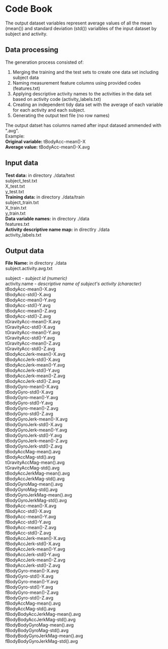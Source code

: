 Code Book
=========



The output dataset variables represent average values of all the mean (mean()) and standard deviation (std()) varialbles of the input dataset by subject and activity.

Data processing
---------------

The generation process consisted of:   
1. Merging the training and the test sets to create one data set including subject data  
2. Naming measurement feature columns using provided codes (features.txt)  
3. Applying descriptive activity names to the activities in the data set based on activity code (activity_labels.txt)  
4. Creating an independent tidy data set with the average of each variable for each activity and each subject.  
5. Generating the output text file (no row names)  

The output datset has columns named after input datased ammended with ".avg".  
Example:   
  <b>Original variable:</b>    tBodyAcc-mean()-X     
  <b>Average value:</b>        tBodyAcc-mean()-X.avg  

Input data
----------

<b>Test data:</b> in directory ./data/test  
  subject_test.txt  
  X_test.txt  
  y_test.txt  
<b>Training data:</b> in directory ./data/train  
  subject_train.txt  
  X_train.txt  
  y_train.txt  
<b>Data variable names:</b> in directory ./data  
  features.txt  
<b>Activity descriptive name map:</b> in directlry ./data  
  activity_labels.txt  

Output data
-----------
<b>File Name:</b> in directory ./data  
  subject.activity.avg.txt


subject <i>- subject id (numeric)</i>  
activity.name  <i>- descriptive name of subject's activity (character)</i>  
tBodyAcc-mean()-X.avg  
tBodyAcc-std()-X.avg  
tBodyAcc-mean()-Y.avg  
tBodyAcc-std()-Y.avg  
tBodyAcc-mean()-Z.avg  
tBodyAcc-std()-Z.avg  
tGravityAcc-mean()-X.avg  
tGravityAcc-std()-X.avg  
tGravityAcc-mean()-Y.avg  
tGravityAcc-std()-Y.avg  
tGravityAcc-mean()-Z.avg  
tGravityAcc-std()-Z.avg  
tBodyAccJerk-mean()-X.avg  
tBodyAccJerk-std()-X.avg  
tBodyAccJerk-mean()-Y.avg  
tBodyAccJerk-std()-Y.avg  
tBodyAccJerk-mean()-Z.avg  
tBodyAccJerk-std()-Z.avg  
tBodyGyro-mean()-X.avg  
tBodyGyro-std()-X.avg  
tBodyGyro-mean()-Y.avg  
tBodyGyro-std()-Y.avg  
tBodyGyro-mean()-Z.avg  
tBodyGyro-std()-Z.avg  
tBodyGyroJerk-mean()-X.avg  
tBodyGyroJerk-std()-X.avg  
tBodyGyroJerk-mean()-Y.avg  
tBodyGyroJerk-std()-Y.avg  
tBodyGyroJerk-mean()-Z.avg  
tBodyGyroJerk-std()-Z.avg  
tBodyAccMag-mean().avg  
tBodyAccMag-std().avg  
tGravityAccMag-mean().avg  
tGravityAccMag-std().avg  
tBodyAccJerkMag-mean().avg  
tBodyAccJerkMag-std().avg  
tBodyGyroMag-mean().avg  
tBodyGyroMag-std().avg  
tBodyGyroJerkMag-mean().avg  
tBodyGyroJerkMag-std().avg  
fBodyAcc-mean()-X.avg  
fBodyAcc-std()-X.avg  
fBodyAcc-mean()-Y.avg  
fBodyAcc-std()-Y.avg  
fBodyAcc-mean()-Z.avg  
fBodyAcc-std()-Z.avg  
fBodyAccJerk-mean()-X.avg  
fBodyAccJerk-std()-X.avg  
fBodyAccJerk-mean()-Y.avg  
fBodyAccJerk-std()-Y.avg  
fBodyAccJerk-mean()-Z.avg  
fBodyAccJerk-std()-Z.avg  
fBodyGyro-mean()-X.avg  
fBodyGyro-std()-X.avg  
fBodyGyro-mean()-Y.avg  
fBodyGyro-std()-Y.avg  
fBodyGyro-mean()-Z.avg  
fBodyGyro-std()-Z.avg  
fBodyAccMag-mean().avg  
fBodyAccMag-std().avg  
fBodyBodyAccJerkMag-mean().avg  
fBodyBodyAccJerkMag-std().avg  
fBodyBodyGyroMag-mean().avg  
fBodyBodyGyroMag-std().avg  
fBodyBodyGyroJerkMag-mean().avg  
fBodyBodyGyroJerkMag-std().avg 

